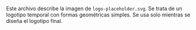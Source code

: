 Este archivo describe la imagen de `logo-placeholder.svg`.
Se trata de un logotipo temporal con formas geométricas simples.
Se usa solo mientras se diseña el logotipo final.

